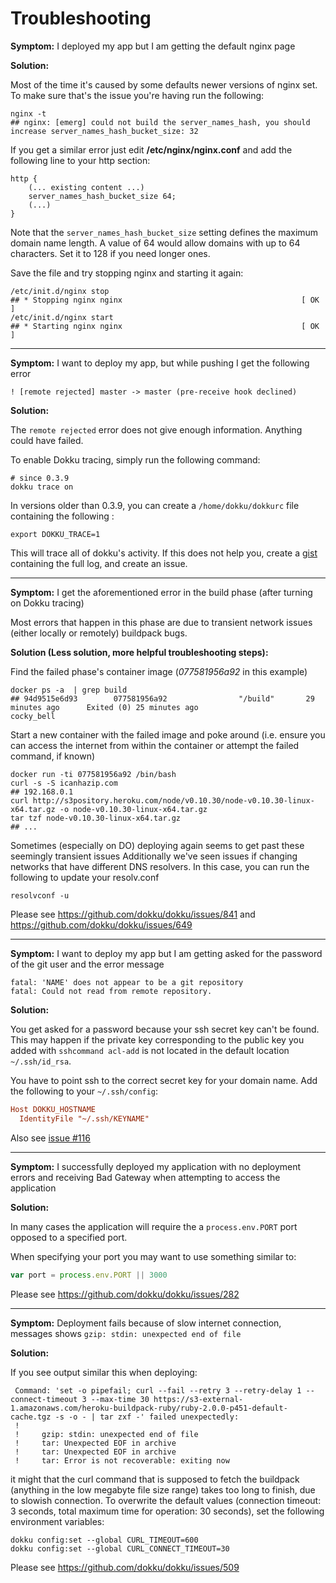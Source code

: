 # Troubleshooting

__Symptom:__ I deployed my app but I am getting the default nginx page

__Solution:__

Most of the time it's caused by some defaults newer versions of nginx set. To make sure that's the issue you're having run the following:

```shell
nginx -t
## nginx: [emerg] could not build the server_names_hash, you should increase server_names_hash_bucket_size: 32
```

If you get a similar error just edit __/etc/nginx/nginx.conf__ and add the following line to your http section:

```nginx
http {
    (... existing content ...)
    server_names_hash_bucket_size 64;
    (...)
}
```

Note that the `server_names_hash_bucket_size` setting defines the maximum domain name length.
A value of 64 would allow domains with up to 64 characters. Set it to 128 if you need longer ones.

Save the file and try stopping nginx and starting it again:

```shell
/etc/init.d/nginx stop
## * Stopping nginx nginx                                        [ OK ]
/etc/init.d/nginx start
## * Starting nginx nginx                                        [ OK ]
```

***

__Symptom:__ I want to deploy my app, but while pushing I get the following error

    ! [remote rejected] master -> master (pre-receive hook declined)

__Solution:__

The `remote rejected` error does not give enough information. Anything could have failed.

To enable Dokku tracing, simply run the following command:

```shell
# since 0.3.9
dokku trace on
```

In versions older than 0.3.9, you can create a `/home/dokku/dokkurc` file containing the following :

```shell
export DOKKU_TRACE=1
```

This will trace all of dokku's activity. If this does not help you, create a [gist](https://gist.github.com) containing the full log, and create an issue.

***

__Symptom:__ I get the aforementioned error in the build phase (after turning on Dokku tracing)

  Most errors that happen in this phase are due to transient network issues (either locally or remotely) buildpack bugs.

__Solution (Less solution, more helpful troubleshooting steps):__

  Find the failed phase's container image (*077581956a92* in this example)

```shell
docker ps -a  | grep build
## 94d9515e6d93        077581956a92                "/build"       29 minutes ago      Exited (0) 25 minutes ago                       cocky_bell
```

  Start a new container with the failed image and poke around (i.e. ensure you can access the internet from within the container or attempt the failed command, if known)

```shell
docker run -ti 077581956a92 /bin/bash
curl -s -S icanhazip.com
## 192.168.0.1
curl http://s3pository.heroku.com/node/v0.10.30/node-v0.10.30-linux-x64.tar.gz -o node-v0.10.30-linux-x64.tar.gz
tar tzf node-v0.10.30-linux-x64.tar.gz
## ...
```

  Sometimes (especially on DO) deploying again seems to get past these seemingly transient issues
  Additionally we've seen issues if changing networks that have different DNS resolvers. In this case, you can run the following to update your resolv.conf

```shell
resolvconf -u
```

Please see https://github.com/dokku/dokku/issues/841 and https://github.com/dokku/dokku/issues/649

***

__Symptom:__ I want to deploy my app but I am getting asked for the password of the git user and the error message

    fatal: 'NAME' does not appear to be a git repository
    fatal: Could not read from remote repository.

__Solution:__

You get asked for a password because your ssh secret key can't be found. This may happen if the private key corresponding to the public key you added with `sshcommand acl-add` is not located in the default location `~/.ssh/id_rsa`.

You have to point ssh to the correct secret key for your domain name. Add the following to your `~/.ssh/config`:

```ini
Host DOKKU_HOSTNAME
  IdentityFile "~/.ssh/KEYNAME"
```

Also see [issue #116](https://github.com/dokku/dokku/issues/116)

***

__Symptom:__ I successfully deployed my application with no deployment errors and receiving Bad Gateway when attempting to access the application

__Solution:__

In many cases the application will require the a `process.env.PORT` port opposed to a specified port.

When specifying your port you may want to use something similar to:

```javascript
var port = process.env.PORT || 3000
```

Please see https://github.com/dokku/dokku/issues/282

***

__Symptom:__ Deployment fails because of slow internet connection, messages shows `gzip: stdin: unexpected end of file`

__Solution:__

If you see output similar this when deploying:

```
 Command: 'set -o pipefail; curl --fail --retry 3 --retry-delay 1 --connect-timeout 3 --max-time 30 https://s3-external-1.amazonaws.com/heroku-buildpack-ruby/ruby-2.0.0-p451-default-cache.tgz -s -o - | tar zxf -' failed unexpectedly:
 !
 !     gzip: stdin: unexpected end of file
 !     tar: Unexpected EOF in archive
 !     tar: Unexpected EOF in archive
 !     tar: Error is not recoverable: exiting now
```

it might that the curl command that is supposed to fetch the buildpack (anything in the low megabyte file size range) takes too long to finish, due to slowish connection.  To overwrite the default values (connection timeout: 3 seconds, total maximum time for operation: 30 seconds), set the following environment variables:

```shell
dokku config:set --global CURL_TIMEOUT=600
dokku config:set --global CURL_CONNECT_TIMEOUT=30
```

Please see https://github.com/dokku/dokku/issues/509
